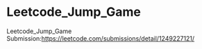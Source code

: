# Leetcode_Jump_Game
Leetcode_Jump_Game
Submission:https://leetcode.com/submissions/detail/1249227121/
